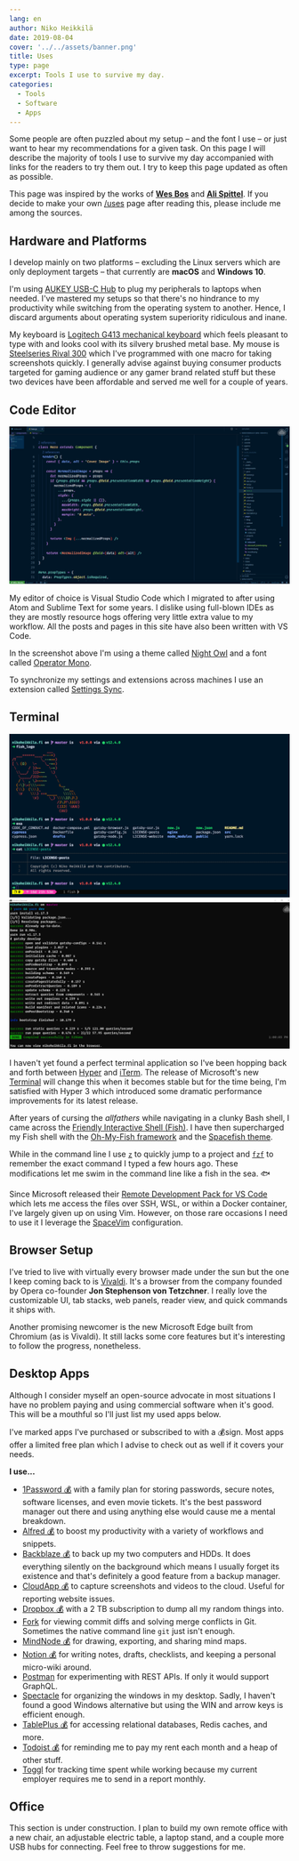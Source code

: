 ```yaml
---
lang: en
author: Niko Heikkilä
date: 2019-08-04
cover: '../../assets/banner.png'
title: Uses
type: page
excerpt: Tools I use to survive my day.
categories:
  - Tools
  - Software
  - Apps
---
```


Some people are often puzzled about my setup – and the font I use – or just want to hear my recommendations for a given task. On this page I will describe the majority of tools I use to survive my day accompanied with links for the readers to try them out. I try to keep this page updated as often as possible.

This page was inspired by the works of [**Wes Bos**][wesbos] and [**Ali Spittel**][aspittel]. If you decide to make your own [/uses](/uses) page after reading this, please include me among the sources.

[wesbos]: https://wesbos.com/uses/
[aspittel]: https://zen-of-programming.com/uses

## Hardware and Platforms

I develop mainly on two platforms – excluding the Linux servers which are only deployment targets – that currently are **macOS** and **Windows 10**.

I'm using [AUKEY USB-C Hub][hub] to plug my peripherals to laptops when needed. I've mastered my setups so that there's no hindrance to my productivity while switching from the operating system to another. Hence, I discard arguments about operating system superiority ridiculous and inane.

My keyboard is [Logitech G413 mechanical keyboard][keyboard] which feels pleasant to type with and looks cool with its silvery brushed metal base. My mouse is [Steelseries Rival 300][mouse] which I've programmed with one macro for taking screenshots quickly. I generally advise against buying consumer products targeted for gaming audience or any gamer brand related stuff but these two devices have been affordable and served me well for a couple of years.

[hub]: https://www.amazon.com/AUKEY-Delivery-Charging-Chromebook-Pixelbook/dp/B072Q1SKZR/
[keyboard]: https://www.logitechg.com/en-us/products/gaming-keyboards/g413-mechanical-gaming-keyboard.html
[mouse]: https://steelseries.com/gaming-mice/rival-300

## Code Editor

![Visual Studio Code Editor](vscode.png)

My editor of choice is Visual Studio Code which I migrated to after using Atom and Sublime Text for some years. I dislike using full-blown IDEs as they are mostly resource hogs offering very little extra value to my workflow. All the posts and pages in this site have also been written with VS Code.

In the screenshot above I'm using a theme called [Night Owl][nightowl] and a font called [Operator Mono][operator].

To synchronize my settings and extensions across machines I use an extension called [Settings Sync][sync].

[nightowl]: https://aka.ms/nightowl
[operator]: https://www.cufonfonts.com/font/operator-mono
[sync]: https://marketplace.visualstudio.com/items?itemName=Shan.code-settings-sync

## Terminal

![Hyper for macOS](terminal.png)
![Microsoft Terminal for Windows](microsoft_terminal.png)

I haven't yet found a perfect terminal application so I've been hopping back and forth between [Hyper][hyper] and [iTerm][iterm]. The release of Microsoft's new [Terminal][msterminal] will change this when it becomes stable but for the time being, I'm satisfied with Hyper 3 which introduced some dramatic performance improvements for its latest release.

After years of cursing the _allfathers_ while navigating in a clunky Bash shell, I came across the [Friendly Interactive Shell (Fish)][fish]. I have then supercharged my Fish shell with the [Oh-My-Fish framework][omf] and the [Spacefish theme][spacefish].

While in the command line I use [`z`][z] to quickly jump to a project and [`fzf`][fzf] to remember the exact command I typed a few hours ago. These modifications let me swim in the command line like a fish in the sea. 🐟

Since Microsoft released their [Remote Development Pack for VS Code][remotedevelopment] which lets me access the files over SSH, WSL, or within a Docker container, I've largely given up on using Vim. However, on those rare occasions I need to use it I leverage the [SpaceVim][spacevim] configuration.

[hyper]: https://hyper.is
[iterm]: https://iterm2.com/
[msterminal]: https://github.com/Microsoft/Terminal
[fish]: https://fishshell.com/
[omf]: https://github.com/oh-my-fish/oh-my-fish
[spacefish]: https://spacefish.matchai.me/
[z]: https://github.com/rupa/z/
[fzf]: https://github.com/junegunn/fzf
[remotedevelopment]: https://marketplace.visualstudio.com/items?itemName=ms-vscode-remote.vscode-remote-extensionpack
[spacevim]: https://spacevim.org/

## Browser Setup

I've tried to live with virtually every browser made under the sun but the one I keep coming back to is [Vivaldi][vivaldi]. It's a browser from the company founded by Opera co-founder **Jon Stephenson von Tetzchner**. I really love the customizable UI, tab stacks, web panels, reader view, and quick commands it ships with.

Another promising newcomer is the new Microsoft Edge built from Chromium (as is Vivaldi). It still lacks some core features but it's interesting to follow the progress, nonetheless.

[vivaldi]: https://vivaldi.com/

## Desktop Apps

Although I consider myself an open-source advocate in most situations I have no problem paying and using commercial software when it's good. This will be a mouthful so I'll just list my used apps below.

I've marked apps I've purchased or subscribed to with a 💰sign. Most apps offer a limited free plan which I advise to check out as well if it covers your needs.

**I use...**

- [1Password 💰](https://1password.com) with a family plan for storing passwords, secure notes, software licenses, and even movie tickets. It's the best password manager out there and using anything else would cause me a mental breakdown.
- [Alfred 💰](https://www.alfredapp.com/) to boost my productivity with a variety of workflows and snippets.
- [Backblaze 💰](https://www.backblaze.com) to back up my two computers and HDDs. It does everything silently on the background which means I usually forget its existence and that's definitely a good feature from a backup manager.
- [CloudApp 💰](https://www.getcloudapp.com) to capture screenshots and videos to the cloud. Useful for reporting website issues.
- [Dropbox 💰](https://www.dropbox.com) with a 2 TB subscription to dump all my random things into.
- [Fork](https://git-fork.com) for viewing commit diffs and solving merge conflicts in Git. Sometimes the native command line `git` just isn't enough.
- [MindNode 💰](https://mindnode.com) for drawing, exporting, and sharing mind maps.
- [Notion 💰](https://www.notion.so/?r=6605af2045dd4c5bbf7a87d6d949c271) for writing notes, drafts, checklists, and keeping a personal micro-wiki around.
- [Postman](https://www.getpostman.com) for experimenting with REST APIs. If only it would support GraphQL.
- [Spectacle](https://www.spectacleapp.com) for organizing the windows in my desktop. Sadly, I haven't found a good Windows alternative but using the WIN and arrow keys is efficient enough.
- [TablePlus 💰](https://tableplus.io) for accessing relational databases, Redis caches, and more.
- [Todoist 💰](https://todoist.com) for reminding me to pay my rent each month and a heap of other stuff.
- [Toggl](https://toggl.com) for tracking time spent while working because my current employer requires me to send in a report monthly.

## Office

This section is under construction. I plan to build my own remote office with a new chair, an adjustable electric table, a laptop stand, and a couple more USB hubs for connecting. Feel free to throw suggestions for me.
